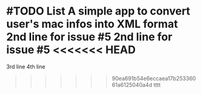 #TODO List
A simple app to convert user's mac infos into XML format
2nd line for issue #5
2nd line for issue #5
<<<<<<< HEAD
=======
3rd line
4th line
>>>>>>> 90ea691b54e6eccaea17b25336061a6125040a4d
tttt